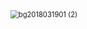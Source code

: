 <img src="https://cdn.jsdelivr.net/gh/HanxuLiu/CDN1/img/2021/202203061333311.png" alt="bg2018031901 (2)" style="zoom:80%;" />

